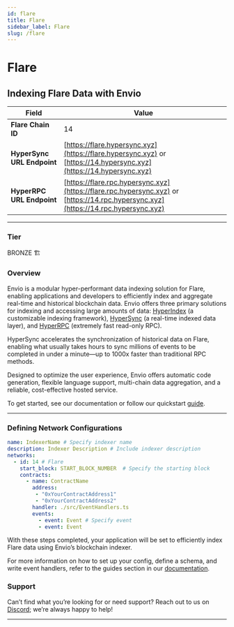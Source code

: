 ```yaml
---
id: flare
title: Flare
sidebar_label: Flare
slug: /flare
---
```


# Flare

## Indexing Flare Data with Envio

| **Field**                     | **Value**                                                                                          |
|-------------------------------|----------------------------------------------------------------------------------------------------|
| **Flare Chain ID**     | 14                                                                                            |
| **HyperSync URL Endpoint**    | [https://flare.hypersync.xyz](https://flare.hypersync.xyz) or [https://14.hypersync.xyz](https://14.hypersync.xyz) |
| **HyperRPC URL Endpoint**     | [https://flare.rpc.hypersync.xyz](https://flare.rpc.hypersync.xyz) or [https://14.rpc.hypersync.xyz](https://14.rpc.hypersync.xyz) |

---

### Tier

BRONZE 🏗️

### Overview

Envio is a modular hyper-performant data indexing solution for Flare, enabling applications and developers to efficiently index and aggregate real-time and historical blockchain data. Envio offers three primary solutions for indexing and accessing large amounts of data: [HyperIndex](/docs/HyperIndex/overview) (a customizable indexing framework), [HyperSync](/docs/HyperSync/overview) (a real-time indexed data layer), and [HyperRPC](/docs/HyperSync/overview-hyperrpc) (extremely fast read-only RPC).

HyperSync accelerates the synchronization of historical data on Flare, enabling what usually takes hours to sync millions of events to be completed in under a minute—up to 1000x faster than traditional RPC methods.

Designed to optimize the user experience, Envio offers automatic code generation, flexible language support, multi-chain data aggregation, and a reliable, cost-effective hosted service.

To get started, see our documentation or follow our quickstart [guide](/docs/HyperIndex/contract-import).

---

### Defining Network Configurations

```yaml
name: IndexerName # Specify indexer name
description: Indexer Description # Include indexer description
networks:
  - id: 14 # Flare  
    start_block: START_BLOCK_NUMBER  # Specify the starting block
    contracts:
      - name: ContractName
        address:
         - "0xYourContractAddress1"
         - "0xYourContractAddress2"
        handler: ./src/EventHandlers.ts
        events:
          - event: Event # Specify event
          - event: Event
```

With these steps completed, your application will be set to efficiently index Flare data using Envio’s blockchain indexer.

For more information on how to set up your config, define a schema, and write event handlers, refer to the guides section in our [documentation](/docs/HyperIndex/configuration-file).

### Support

Can’t find what you’re looking for or need support? Reach out to us on [Discord](https://discord.com/invite/Q9qt8gZ2fX); we’re always happy to help!

---
